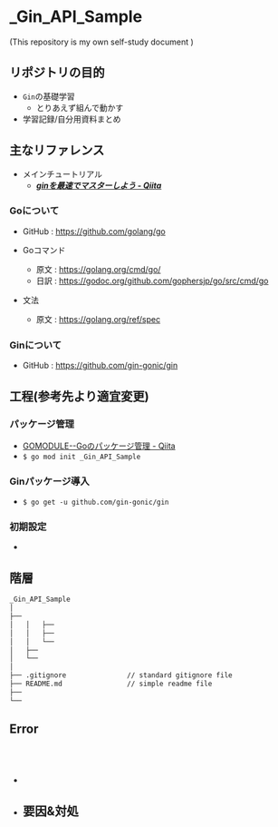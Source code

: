 # _Gin_API_Sample

(This repository is my own self-study document
)

## リポジトリの目的

- ``Gin``の基礎学習
  - とりあえず組んで動かす
- 学習記録/自分用資料まとめ

## 主なリファレンス

- メインチュートリアル
  - ***[ginを最速でマスターしよう - Qiita](https://qiita.com/Syoitu/items/8e7e3215fb7ac9dabc3a)***

### **Go**について

- GitHub : https://github.com/golang/go

- Goコマンド
  - 原文 : https://golang.org/cmd/go/
  - 日訳 : https://godoc.org/github.com/gophersjp/go/src/cmd/go

- 文法
  - 原文 : https://golang.org/ref/spec

### **Gin**について

- GitHub : https://github.com/gin-gonic/gin

## 工程(参考先より適宜変更)

### パッケージ管理

- [GOMODULE--Goのパッケージ管理 - Qiita](https://qiita.com/Syoitu/items/f221b52231703cebe8ff)
- ``$ go mod init _Gin_API_Sample``

### Ginパッケージ導入

- ``$ go get -u github.com/gin-gonic/gin``

### 初期設定

- 

## 階層

~~~txt
_Gin_API_Sample
│
├── 
│   │   ├── 
│   │   ├── 
│   │   └── 
│   ├── 
│   └── 
│
├── .gitignore               // standard gitignore file
├── README.md                // simple readme file
├── 
└── 
~~~

## Error

### ``  ``

~~~error
~~~

- ````
- 要因&対処
  - 
